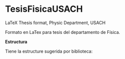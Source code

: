 # TesisFisicaUSACH
LaTeX Thesis format, Physic Department, USACH

Formato en LaTex para tesis del departamento de Física. 

**Estructura**

Tiene la estructure sugerida por biblioteca:


